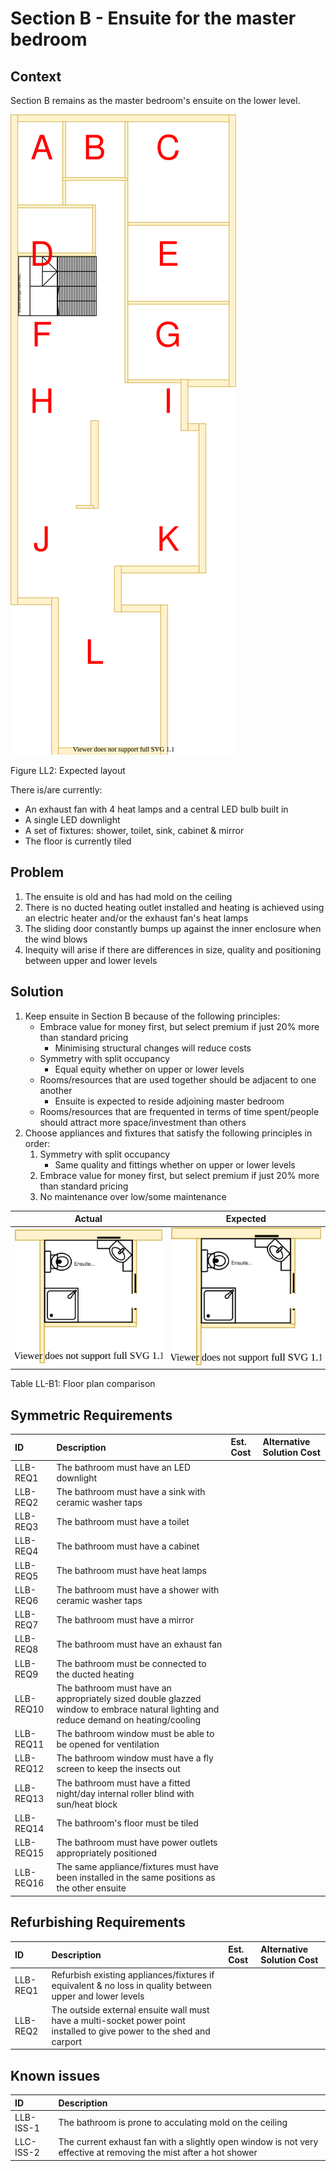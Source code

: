 # Section B - Ensuite for the master bedroom

## Context

Section B remains as the master bedroom's ensuite on the lower level.

![TO-BE lower-level diagram](Lower-Level-TO-BE-sections.svg)

Figure LL2: Expected layout

There is/are currently:
* An exhaust fan with 4 heat lamps and a central LED bulb built in
* A single LED downlight  
* A set of fixtures: shower, toilet, sink, cabinet & mirror
* The floor is currently tiled  


## Problem

1. The ensuite is old and has had mold on the ceiling
2. There is no ducted heating outlet installed and heating is achieved using an electric heater and/or the exhaust fan's heat lamps
3. The sliding door constantly bumps up against the inner enclosure when the wind blows
4. Inequity will arise if there are differences in size, quality and positioning between upper and lower levels


## Solution

1. Keep ensuite in Section B because of the following principles:
    * Embrace value for money first, but select premium if just 20% more than standard pricing
        - Minimising structural changes will reduce costs
    * Symmetry with split occupancy
        - Equal equity whether on upper or lower levels
    * Rooms/resources that are used together should be adjacent to one another
        - Ensuite is expected to reside adjoining master bedroom
    * Rooms/resources that are frequented in terms of time spent/people should attract more space/investment than others
2. Choose appliances and fixtures that satisfy the following principles in order:
    1. Symmetry with split occupancy 
        - Same quality and fittings whether on upper or lower levels 
    2. Embrace value for money first, but select premium if just 20% more than standard pricing
    3. No maintenance over low/some maintenance

|Actual|Expected|
|:---:|:---:|
|![AS-IS lower-level section B diagram](Lower-Level-AS-IS-section-B.svg)|![TO-BE lower-level section B diagram](Lower-Level-TO-BE-section-B.svg)|

Table LL-B1: Floor plan comparison


## Symmetric Requirements

|ID|Description|Est. Cost|Alternative Solution Cost|
|:---|:---|:---|:---|
|LLB-REQ1|The bathroom must have an LED downlight|||
|LLB-REQ2|The bathroom must have a sink with ceramic washer taps|||
|LLB-REQ3|The bathroom must have a toilet|||
|LLB-REQ4|The bathroom must have a cabinet|||
|LLB-REQ5|The bathroom must have heat lamps|||
|LLB-REQ6|The bathroom must have a shower with ceramic washer taps|||
|LLB-REQ7|The bathroom must have a mirror|||
|LLB-REQ8|The bathroom must have an exhaust fan|||
|LLB-REQ9|The bathroom must be connected to the ducted heating|||
|LLB-REQ10|The bathroom must have an appropriately sized double glazzed window to embrace natural lighting and reduce demand on heating/cooling|||
|LLB-REQ11|The bathroom window must be able to be opened for ventilation|||
|LLB-REQ12|The bathroom window must have a fly screen to keep the insects out|||
|LLB-REQ13|The bathroom must have a fitted night/day internal roller blind with sun/heat block|||
|LLB-REQ14|The bathroom's floor must be tiled|||
|LLB-REQ15|The bathroom must have power outlets appropriately positioned|||
|LLB-REQ16|The same appliance/fixtures must have been installed in the same positions as the other ensuite|||


## Refurbishing Requirements

|ID|Description|Est. Cost|Alternative Solution Cost|
|:---|:---|:---|:---|
|LLB-REQ1|Refurbish existing appliances/fixtures if equivalent & no loss in quality between upper and lower levels|||
|LLB-REQ2|The outside external ensuite wall must have a multi-socket power point installed to give power to the shed and carport|||


## Known issues

|ID|Description|
|:---|:---|
|LLB-ISS-1|The bathroom is prone to acculating mold on the ceiling||
|LLC-ISS-2|The current exhaust fan with a slightly open window is not very effective at removing the mist after a hot shower||

